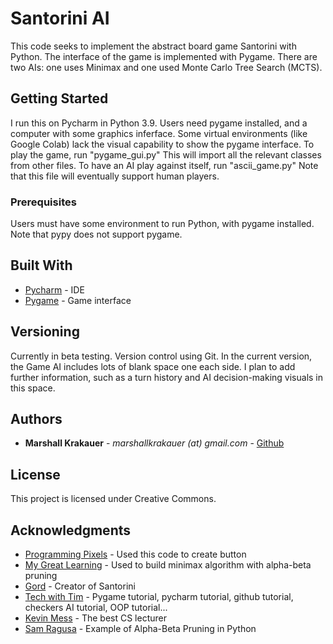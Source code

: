 # Santorini AI

This code seeks to implement the abstract board game Santorini with Python. The interface of the game is implemented with Pygame. There are two AIs: one uses Minimax and one used Monte Carlo Tree Search (MCTS).

## Getting Started

I run this on Pycharm in Python 3.9. Users need pygame installed, and a computer with some graphics inferface. Some virtual environments (like Google Colab) lack the visual capability to show the pygame interface.
To play the game, run "pygame_gui.py" This will import all the relevant classes from other files.
To have an AI play against itself, run "ascii_game.py" Note that this file will eventually support human players.

### Prerequisites

Users must have some environment to run Python, with pygame installed. Note that pypy does not support pygame.

## Built With

* [Pycharm](https://www.jetbrains.com/pycharm/) - IDE
* [Pygame](https://www.pygame.org/news) - Game interface

## Versioning

Currently in beta testing. Version control using Git.
In the current version, the Game AI includes lots of blank space one each side. I plan to add further information, such as a turn history and AI decision-making visuals
in this space.


## Authors

* **Marshall Krakauer** - *marshallkrakauer (at) gmail.com* - [Github](https://github.com/MarshallKrakauer)


## License

This project is licensed under Creative Commons.

## Acknowledgments

* [Programming Pixels](https://programmingpixels.com/handling-a-title-screen-game-flow-and-buttons-in-pygame.html) - Used this code to create button
* [My Great Learning](https://www.mygreatlearning.com/blog/alpha-beta-pruning-in-ai/) - Used to build minimax algorithm with alpha-beta pruning
* [Gord](https://boardgamegeek.com/boardgamedesigner/3302/gord) - Creator of Santorini
* [Tech with Tim](https://www.youtube.com/channel/UC4JX40jDee_tINbkjycV4Sg) - Pygame tutorial, pycharm tutorial, github tutorial, checkers AI tutorial, OOP tutorial...
* [Kevin Mess](https://www.csn.edu/directory/kevin-mess) - The best CS lecturer
* [Sam Ragusa](https://github.com/SamRagusa/Checkers-Reinforcement-Learning) - Example of Alpha-Beta Pruning in Python

